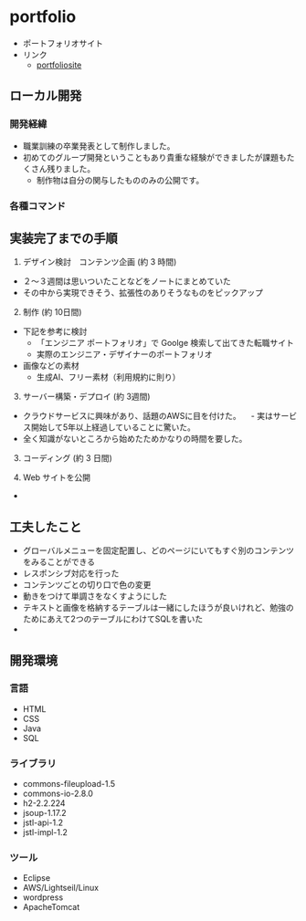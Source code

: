 # portfolio

- ポートフォリオサイト
- リンク
  - [portfoliosite](https://kurospica.link/)

## ローカル開発

### 開発経緯

- 職業訓練の卒業発表として制作しました。
- 初めてのグループ開発ということもあり貴重な経験ができましたが課題もたくさん残りました。
  - 制作物は自分の関与したもののみの公開です。 
  

### 各種コマンド

## 実装完了までの手順

1. デザイン検討　コンテンツ企画 (約 3 時間)

- ２～３週間は思いついたことなどをノートにまとめていた
- その中から実現できそう、拡張性のありそうなものをピックアップ

2. 制作 (約 10日間)

- 下記を参考に検討
  - 「エンジニア ポートフォリオ」で Goolge 検索して出てきた転職サイト
  - 実際のエンジニア・デザイナーのポートフォリオ
- 画像などの素材
  - 生成AI、フリー素材（利用規約に則り）

3. サーバー構築・デプロイ (約 3週間)

- クラウドサービスに興味があり、話題のAWSに目を付けた。
　- 実はサービス開始して5年以上経過していることに驚いた。
- 全く知識がないところから始めたためかなりの時間を要した。   
  

3. コーディング (約 3 日間)

4. Web サイトを公開 

- 

## 工夫したこと

- グローバルメニューを固定配置し、どのページにいてもすぐ別のコンテンツをみることができる
- レスポンシブ対応を行った
- コンテンツごとの切り口で色の変更
- 動きをつけて単調さをなくすようにした
- テキストと画像を格納するテーブルは一緒にしたほうが良いけれど、勉強のためにあえて2つのテーブルにわけてSQLを書いた
- 


## 開発環境

### 言語

- HTML
- CSS
- Java
- SQL

### ライブラリ

- commons-fileupload-1.5
- commons-io-2.8.0
- h2-2.2.224
- jsoup-1.17.2
- jstl-api-1.2
- jstl-impl-1.2

### ツール

- Eclipse
- AWS/Lightseil/Linux
- wordpress
- ApacheTomcat
